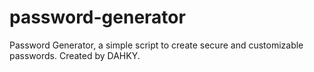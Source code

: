 # password-generator
Password Generator, a simple script to create secure and customizable passwords. Created by DAHKY.

